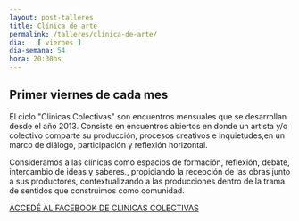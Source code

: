 ```yaml
---
layout: post-talleres
title: Clínica de arte
permalink: /talleres/clinica-de-arte/
dia:   [ viernes ]
dia-semana: 54
hora: 20:30hs
---
```


<h2>Primer viernes de cada mes</h2>

El ciclo "Clinicas Colectivas" son encuentros mensuales que se desarrollan desde el año 2013. Consiste en encuentros abiertos en donde un artista y/o colectivo comparte su producción, procesos creativos e inquietudes,en un marco de diálogo, participación y reflexión horizontal.

Consideramos a las clínicas como espacios de formación, reflexión, debate, intercambio de ideas y saberes., propiciando la recepción de las obras junto a sus productores, contextualizando a las producciones dentro de la trama de sentidos que construimos como comunidad.

<a class="ui button black small" href="https://www.facebook.com/profile.php?id=100004875495580" style="text-transform: uppercase;">Accedé al facebook de clinicas colectivas</a>



